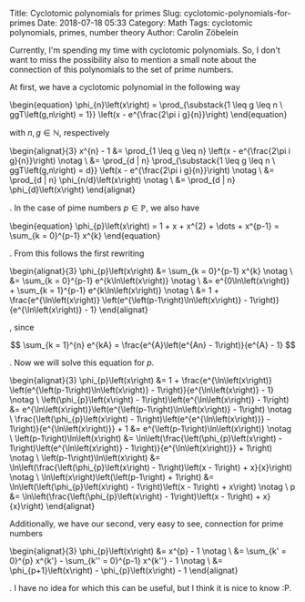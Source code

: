 Title:      Cyclotomic polynomials for primes
Slug:       cyclotomic-polynomials-for-primes
Date:       2018-07-18 05:33
Category:   Math
Tags:       cyclotomic polynomials, primes, number theory
Author:     Carolin Zöbelein

Currently, I'm spending my time with cyclotomic polynomials. So, I don't want to
miss the possibility also to mention a small note about the connection of this
polynomials to the set of prime numbers.  

At first, we have a cyclotomic polynomial in the following way

\begin{equation}
    \phi_{n}\left(x\right) = \prod_{\substack{1 \leq g \leq n \\ ggT\left(g,n\right) = 1}}
    \left(x - e^{\frac{2\pi i g}{n}}\right)
\end{equation}

with $n, g \in \mathbb{N}$, respectively

\begin{alignat}{3}
    x^{n} - 1 &= \prod_{1 \leq g \leq n} \left(x - e^{\frac{2\pi i g}{n}}\right) \notag \\
    &= \prod_{d | n} \prod_{\substack{1 \leq g \leq n \\ ggT\left(g,n\right) = d}} \left(x - e^{\frac{2\pi i g}{n}}\right) \notag \\
    &= \prod_{d | n} \phi_{n/d}\left(x\right) \notag \\
    &= \prod_{d | n} \phi_{d}\left(x\right)
\end{alignat}

. In the case of pime numbers $p \in \mathbb{P}$, we also have 

\begin{equation}
    \phi_{p}\left(x\right) = 1 + x + x^{2} + \dots + x^{p-1} = \sum_{k =
    0}^{p-1} x^{k}
\end{equation}

. From this follows the first rewriting

\begin{alignat}{3}
    \phi_{p}\left(x\right) &= \sum_{k = 0}^{p-1} x^{k} \notag \\
    &= \sum_{k = 0}^{p-1} e^{k\ln\left(x\right)} \notag \\
    &= e^{0\ln\left(x\right)} + \sum_{k = 1}^{p-1} e^{k\ln\left(x\right)}
    \notag \\
    &= 1 + \frac{e^{\ln\left(x\right)} \left(e^{\left(p-1\right)\ln\left(x\right)} - 1\right)}{e^{\ln\left(x\right)} - 1}
\end{alignat}

, since 

$$
    \sum_{k = 1}^{n} e^{kA} = \frac{e^{A}\left(e^{An} - 1\right)}{e^{A} - 1}
$$

. Now we will solve this equation for $p$.

\begin{alignat}{3}
    \phi_{p}\left(x\right) &= 1 + \frac{e^{\ln\left(x\right)} \left(e^{\left(p-1\right)\ln\left(x\right)} - 1\right)}{e^{\ln\left(x\right)} - 1} \notag \\
    \left(\phi_{p}\left(x\right) - 1\right)\left(e^{\ln\left(x\right)} - 1\right) &=
    e^{\ln\left(x\right)}\left(e^{\left(p-1\right)\ln\left(x\right)} - 1\right)
    \notag \\
    \frac{\left(\phi_{p}\left(x\right) - 1\right)\left(e^{e^{\ln\left(x\right)}} - 1\right)}{e^{\ln\left(x\right)}} + 1 &= e^{\left(p-1\right)\ln\left(x\right)} \notag \\
    \left(p-1\right)\ln\left(x\right) &= \ln\left(\frac{\left(\phi_{p}\left(x\right) - 1\right)\left(e^{\ln\left(x\right)} - 1\right)}{e^{\ln\left(x\right)}} + 1\right) \notag \\
    \left(p-1\right)\ln\left(x\right) &= \ln\left(\frac{\left(\phi_{p}\left(x\right) - 1\right)\left(x - 1\right) + x}{x}\right) \notag \\
    \ln\left(x\right)\left(\left(p-1\right) + 1\right) &=
    \ln\left(\left(\phi_{p}\left(x\right) - 1\right)\left(x - 1\right) + x\right) \notag \\
    p &= \ln\left(\frac{\left(\phi_{p}\left(x\right) - 1\right)\left(x - 1\right) + x}{x}\right)
\end{alignat}

Additionally, we have our second, very easy to see, connection for prime numbers

\begin{alignat}{3}
    \phi_{p}\left(x\right) &= x^{p} - 1 \notag \\
    &= \sum_{k' = 0}^{p} x^{k'} - \sum_{k'' = 0}^{p-1} x^{k''} - 1 \notag \\
    &= \phi_{p+1}\left(x\right) - \phi_{p}\left(x\right) - 1
\end{alignat}

. I have no idea for which this can be useful, but I think it is nice to know :P.


